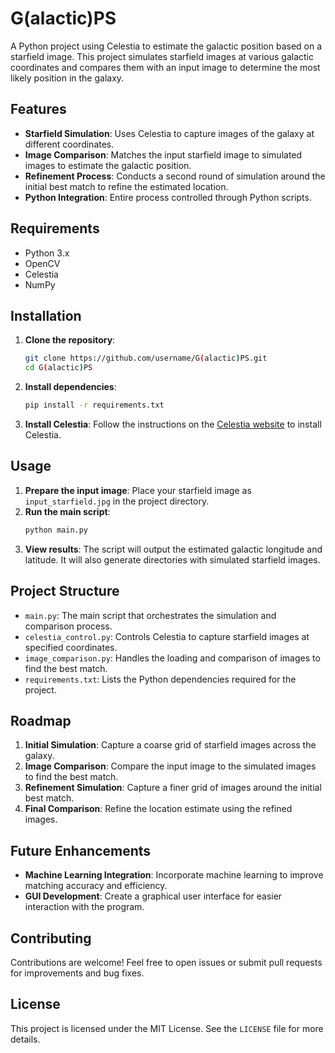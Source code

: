 # G(alactic)PS

A Python project using Celestia to estimate the galactic position based on a starfield image. This project simulates starfield images at various galactic coordinates and compares them with an input image to determine the most likely position in the galaxy.

## Features
- **Starfield Simulation**: Uses Celestia to capture images of the galaxy at different coordinates.
- **Image Comparison**: Matches the input starfield image to simulated images to estimate the galactic position.
- **Refinement Process**: Conducts a second round of simulation around the initial best match to refine the estimated location.
- **Python Integration**: Entire process controlled through Python scripts.

## Requirements
- Python 3.x
- OpenCV
- Celestia
- NumPy

## Installation
1. **Clone the repository**:
   ```bash
   git clone https://github.com/username/G(alactic)PS.git
   cd G(alactic)PS
   ```

2. **Install dependencies**:
   ```bash
   pip install -r requirements.txt
   ```

3. **Install Celestia**:
   Follow the instructions on the [Celestia website](https://celestia.space) to install Celestia.

## Usage
1. **Prepare the input image**: Place your starfield image as `input_starfield.jpg` in the project directory.
2. **Run the main script**:
   ```bash
   python main.py
   ```
3. **View results**: The script will output the estimated galactic longitude and latitude. It will also generate directories with simulated starfield images.

## Project Structure
- `main.py`: The main script that orchestrates the simulation and comparison process.
- `celestia_control.py`: Controls Celestia to capture starfield images at specified coordinates.
- `image_comparison.py`: Handles the loading and comparison of images to find the best match.
- `requirements.txt`: Lists the Python dependencies required for the project.

## Roadmap
1. **Initial Simulation**: Capture a coarse grid of starfield images across the galaxy.
2. **Image Comparison**: Compare the input image to the simulated images to find the best match.
3. **Refinement Simulation**: Capture a finer grid of images around the initial best match.
4. **Final Comparison**: Refine the location estimate using the refined images.

## Future Enhancements
- **Machine Learning Integration**: Incorporate machine learning to improve matching accuracy and efficiency.
- **GUI Development**: Create a graphical user interface for easier interaction with the program.

## Contributing
Contributions are welcome! Feel free to open issues or submit pull requests for improvements and bug fixes.

## License
This project is licensed under the MIT License. See the `LICENSE` file for more details.

